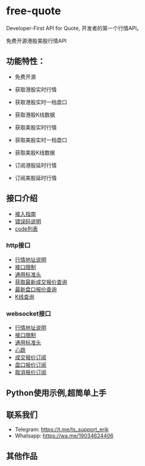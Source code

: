 # free-quote

Developer-First API for Quote, 开发者的第一个行情API。

免费开源港股美股行情API

## 功能特性：

- 免费开源

- 获取港股实时行情

- 获取港股实时一档盘口

- 获取港股K线数据

- 获取美股实时行情

- 获取美股实时一档盘口

- 获取美股K线数据

- 订阅港股延时行情

- 订阅美股延时行情

  

## 接口介绍
- [接入指南](./接入指南.md)
- [错误码说明](./错误码说明.md)
- [code列表](./code列表.md)

### http接口
- [行情地址说明](./http接口/行情地址说明.md)
- [接口限制](./http接口/接口限制.md)
- [通用标准头](./http接口/通用标准头.md)
- [获取最新成交报价查询](./http接口/最新成交报价查询.md)
- [最新盘口报价查询](./http接口/最新盘口报价查询.md)
- [K线查询](./http接口/K线查询.md)

### websocket接口
- [行情地址说明](./websocket接口/行情地址说明.md)
- [接口限制](./websocket接口/接口限制.md)
- [通用标准头](./websocket接口/通用标准头.md)
- [心跳](./websocket接口/心跳.md)
- [成交报价订阅](./websocket接口/成交报价订阅.md)
- [盘口报价订阅](./websocket接口/盘口报价订阅.md)
- [取消报价订阅](./websocket接口/取消报价订阅.md)

## Python使用示例,超简单上手





## 联系我们

- Telegram: https://t.me/ts_support_erik
- Whatsapp: https://wa.me/19034624406

## 其他作品

